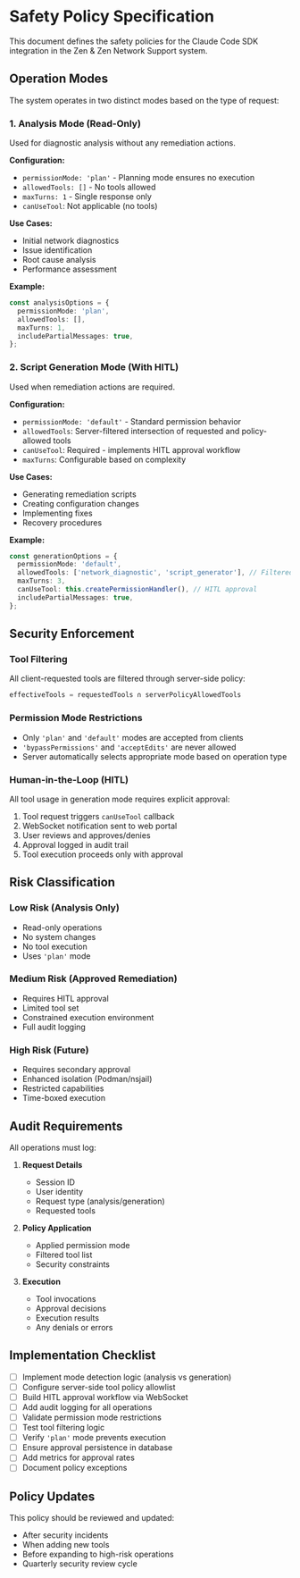 # Safety Policy Specification

This document defines the safety policies for the Claude Code SDK integration in the Zen & Zen Network Support system.

## Operation Modes

The system operates in two distinct modes based on the type of request:

### 1. Analysis Mode (Read-Only)

Used for diagnostic analysis without any remediation actions.

**Configuration:**

- `permissionMode: 'plan'` - Planning mode ensures no execution
- `allowedTools: []` - No tools allowed
- `maxTurns: 1` - Single response only
- `canUseTool`: Not applicable (no tools)

**Use Cases:**

- Initial network diagnostics
- Issue identification
- Root cause analysis
- Performance assessment

**Example:**

```typescript
const analysisOptions = {
  permissionMode: 'plan',
  allowedTools: [],
  maxTurns: 1,
  includePartialMessages: true,
};
```

### 2. Script Generation Mode (With HITL)

Used when remediation actions are required.

**Configuration:**

- `permissionMode: 'default'` - Standard permission behavior
- `allowedTools`: Server-filtered intersection of requested and policy-allowed tools
- `canUseTool`: Required - implements HITL approval workflow
- `maxTurns`: Configurable based on complexity

**Use Cases:**

- Generating remediation scripts
- Creating configuration changes
- Implementing fixes
- Recovery procedures

**Example:**

```typescript
const generationOptions = {
  permissionMode: 'default',
  allowedTools: ['network_diagnostic', 'script_generator'], // Filtered by server
  maxTurns: 3,
  canUseTool: this.createPermissionHandler(), // HITL approval
  includePartialMessages: true,
};
```

## Security Enforcement

### Tool Filtering

All client-requested tools are filtered through server-side policy:

```typescript
effectiveTools = requestedTools ∩ serverPolicyAllowedTools
```

### Permission Mode Restrictions

- Only `'plan'` and `'default'` modes are accepted from clients
- `'bypassPermissions'` and `'acceptEdits'` are never allowed
- Server automatically selects appropriate mode based on operation type

### Human-in-the-Loop (HITL)

All tool usage in generation mode requires explicit approval:

1. Tool request triggers `canUseTool` callback
2. WebSocket notification sent to web portal
3. User reviews and approves/denies
4. Approval logged in audit trail
5. Tool execution proceeds only with approval

## Risk Classification

### Low Risk (Analysis Only)

- Read-only operations
- No system changes
- No tool execution
- Uses `'plan'` mode

### Medium Risk (Approved Remediation)

- Requires HITL approval
- Limited tool set
- Constrained execution environment
- Full audit logging

### High Risk (Future)

- Requires secondary approval
- Enhanced isolation (Podman/nsjail)
- Restricted capabilities
- Time-boxed execution

## Audit Requirements

All operations must log:

1. **Request Details**
   - Session ID
   - User identity
   - Request type (analysis/generation)
   - Requested tools

2. **Policy Application**
   - Applied permission mode
   - Filtered tool list
   - Security constraints

3. **Execution**
   - Tool invocations
   - Approval decisions
   - Execution results
   - Any denials or errors

## Implementation Checklist

- [ ] Implement mode detection logic (analysis vs generation)
- [ ] Configure server-side tool policy allowlist
- [ ] Build HITL approval workflow via WebSocket
- [ ] Add audit logging for all operations
- [ ] Validate permission mode restrictions
- [ ] Test tool filtering logic
- [ ] Verify `'plan'` mode prevents execution
- [ ] Ensure approval persistence in database
- [ ] Add metrics for approval rates
- [ ] Document policy exceptions

## Policy Updates

This policy should be reviewed and updated:

- After security incidents
- When adding new tools
- Before expanding to high-risk operations
- Quarterly security review cycle
